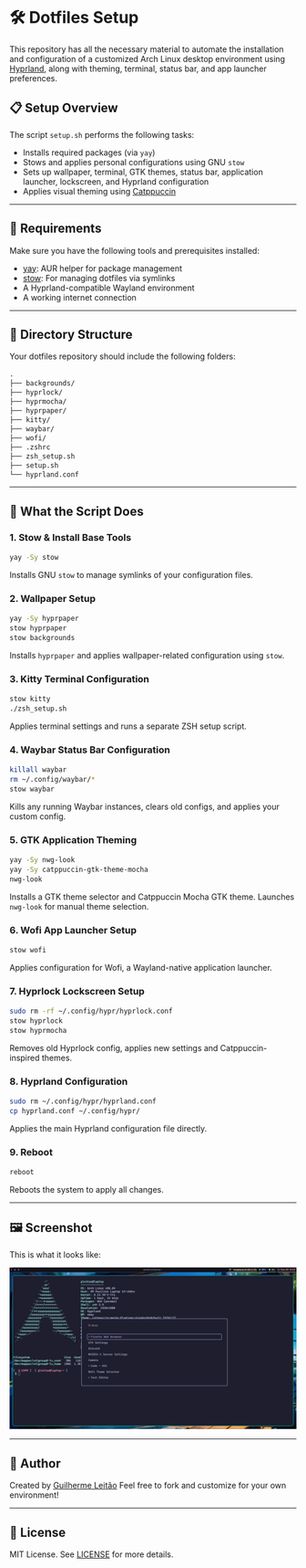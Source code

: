 # 🛠 Dotfiles Setup

This repository has all the necessary material to automate the installation and configuration of a customized Arch Linux desktop environment using [Hyprland](https://github.com/hyprwm/Hyprland), along with theming, terminal, status bar, and app launcher preferences.

## 📋 Setup Overview

The script `setup.sh` performs the following tasks:

* Installs required packages (via `yay`)
* Stows and applies personal configurations using GNU `stow`
* Sets up wallpaper, terminal, GTK themes, status bar, application launcher, lockscreen, and Hyprland configuration
* Applies visual theming using [Catppuccin](https://github.com/catppuccin)

---

## 🧰 Requirements

Make sure you have the following tools and prerequisites installed:

* [yay](https://github.com/Jguer/yay): AUR helper for package management
* [stow](https://www.gnu.org/software/stow/): For managing dotfiles via symlinks
* A Hyprland-compatible Wayland environment
* A working internet connection

---

## 📂 Directory Structure

Your dotfiles repository should include the following folders:

```
.
├── backgrounds/
├── hyprlock/
├── hyprmocha/
├── hyprpaper/
├── kitty/
├── waybar/
├── wofi/
├── .zshrc
├── zsh_setup.sh
├── setup.sh
└── hyprland.conf
```

---

## 🚀 What the Script Does

### 1. **Stow & Install Base Tools**

```bash
yay -Sy stow
```

Installs GNU `stow` to manage symlinks of your configuration files.

### 2. **Wallpaper Setup**

```bash
yay -Sy hyprpaper
stow hyprpaper
stow backgrounds
```

Installs `hyprpaper` and applies wallpaper-related configuration using `stow`.

### 3. **Kitty Terminal Configuration**

```bash
stow kitty
./zsh_setup.sh
```

Applies terminal settings and runs a separate ZSH setup script.

### 4. **Waybar Status Bar Configuration**

```bash
killall waybar
rm ~/.config/waybar/*
stow waybar
```

Kills any running Waybar instances, clears old configs, and applies your custom config.

### 5. **GTK Application Theming**

```bash
yay -Sy nwg-look
yay -Sy catppuccin-gtk-theme-mocha
nwg-look
```

Installs a GTK theme selector and Catppuccin Mocha GTK theme. Launches `nwg-look` for manual theme selection.

### 6. **Wofi App Launcher Setup**

```bash
stow wofi
```

Applies configuration for Wofi, a Wayland-native application launcher.

### 7. **Hyprlock Lockscreen Setup**

```bash
sudo rm -rf ~/.config/hypr/hyprlock.conf
stow hyprlock
stow hyprmocha
```

Removes old Hyprlock config, applies new settings and Catppuccin-inspired themes.

### 8. **Hyprland Configuration**

```bash
sudo rm ~/.config/hypr/hyprland.conf
cp hyprland.conf ~/.config/hypr/
```

Applies the main Hyprland configuration file directly.

### 9. **Reboot**

```bash
reboot
```

Reboots the system to apply all changes.

---

## 🖼 Screenshot

This is what it looks like:

![Hypr Setup](setup.png)

---

## 🧑 Author

Created by [Guilherme Leitão](https://github.com/your-username)
Feel free to fork and customize for your own environment!

---

## 📄 License

MIT License.
See [LICENSE](./LICENSE) for more details.
